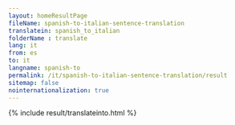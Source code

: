 ```yaml
---
layout: homeResultPage
fileName: spanish-to-italian-sentence-translation
translatein: spanish_to_italian
folderName : translate
lang: it
from: es
to: it
langname: spanish-to
permalink: /it/spanish-to-italian-sentence-translation/result
sitemap: false
nointernationalization: true
---
```

{% include result/translateinto.html %}

<script src="/js/result/translation.js" data-foldername="{{page.folderName}}" data-lang="{{page.lang}}"></script>
